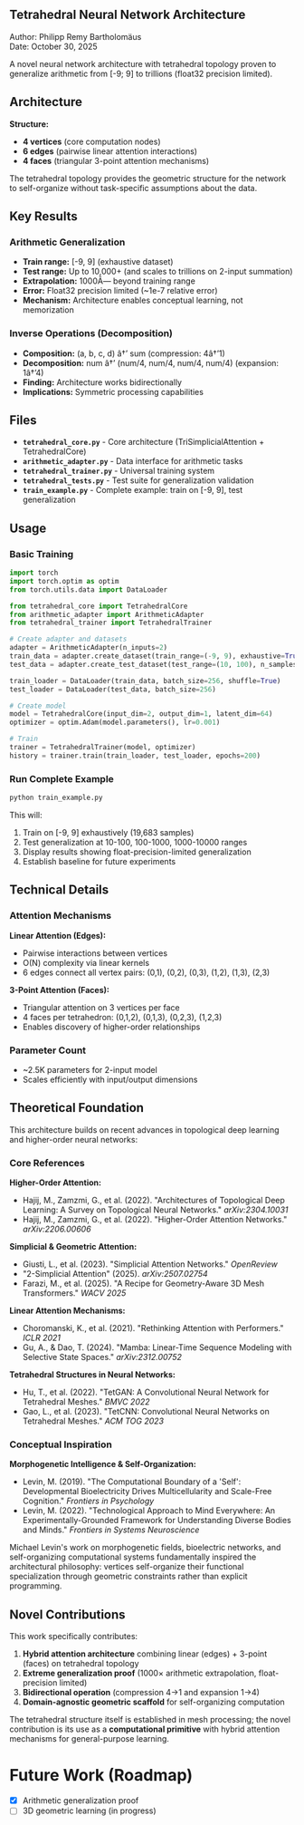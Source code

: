 ## Tetrahedral Neural Network Architecture

Author: Philipp Remy Bartholomäus  
Date: October 30, 2025

A novel neural network architecture with tetrahedral topology proven to generalize arithmetic from [-9; 9] to trillions (float32 precision limited).

## Architecture

**Structure:**
- **4 vertices** (core computation nodes)
- **6 edges** (pairwise linear attention interactions)  
- **4 faces** (triangular 3-point attention mechanisms)

The tetrahedral topology provides the geometric structure for the network to self-organize without task-specific assumptions about the data.

## Key Results

### Arithmetic Generalization
- **Train range:** [-9, 9] (exhaustive dataset)
- **Test range:** Up to 10,000+ (and scales to trillions on 2-input summation)
- **Extrapolation:** 1000Ã— beyond training range
- **Error:** Float32 precision limited (~1e-7 relative error)
- **Mechanism:** Architecture enables conceptual learning, not memorization

### Inverse Operations (Decomposition)
- **Composition:** (a, b, c, d) â†’ sum (compression: 4â†’1)
- **Decomposition:** num â†’ (num/4, num/4, num/4, num/4) (expansion: 1â†’4)
- **Finding:** Architecture works bidirectionally
- **Implications:** Symmetric processing capabilities

## Files

- **`tetrahedral_core.py`** - Core architecture (TriSimplicialAttention + TetrahedralCore)
- **`arithmetic_adapter.py`** - Data interface for arithmetic tasks  
- **`tetrahedral_trainer.py`** - Universal training system
- **`tetrahedral_tests.py`** - Test suite for generalization validation
- **`train_example.py`** - Complete example: train on [-9, 9], test generalization

## Usage

### Basic Training

```python
import torch
import torch.optim as optim
from torch.utils.data import DataLoader

from tetrahedral_core import TetrahedralCore
from arithmetic_adapter import ArithmeticAdapter
from tetrahedral_trainer import TetrahedralTrainer

# Create adapter and datasets
adapter = ArithmeticAdapter(n_inputs=2)
train_data = adapter.create_dataset(train_range=(-9, 9), exhaustive=True)
test_data = adapter.create_test_dataset(test_range=(10, 100), n_samples=1000)

train_loader = DataLoader(train_data, batch_size=256, shuffle=True)
test_loader = DataLoader(test_data, batch_size=256)

# Create model
model = TetrahedralCore(input_dim=2, output_dim=1, latent_dim=64)
optimizer = optim.Adam(model.parameters(), lr=0.001)

# Train
trainer = TetrahedralTrainer(model, optimizer)
history = trainer.train(train_loader, test_loader, epochs=200)
```

### Run Complete Example

```bash
python train_example.py
```

This will:
1. Train on [-9, 9] exhaustively (19,683 samples)
2. Test generalization at 10-100, 100-1000, 1000-10000 ranges
3. Display results showing float-precision-limited generalization
4. Establish baseline for future experiments

## Technical Details

### Attention Mechanisms

**Linear Attention (Edges):**
- Pairwise interactions between vertices
- O(N) complexity via linear kernels
- 6 edges connect all vertex pairs: (0,1), (0,2), (0,3), (1,2), (1,3), (2,3)

**3-Point Attention (Faces):**
- Triangular attention on 3 vertices per face
- 4 faces per tetrahedron: (0,1,2), (0,1,3), (0,2,3), (1,2,3)
- Enables discovery of higher-order relationships

### Parameter Count
- ~2.5K parameters for 2-input model
- Scales efficiently with input/output dimensions

## Theoretical Foundation

This architecture builds on recent advances in topological deep learning and higher-order neural networks:

### Core References

**Higher-Order Attention:**
- Hajij, M., Zamzmi, G., et al. (2022). "Architectures of Topological Deep Learning: A Survey on Topological Neural Networks." *arXiv:2304.10031*
- Hajij, M., Zamzmi, G., et al. (2022). "Higher-Order Attention Networks." *arXiv:2206.00606*

**Simplicial & Geometric Attention:**
- Giusti, L., et al. (2023). "Simplicial Attention Networks." *OpenReview*
- "2-Simplicial Attention" (2025). *arXiv:2507.02754*
- Farazi, M., et al. (2025). "A Recipe for Geometry-Aware 3D Mesh Transformers." *WACV 2025*

**Linear Attention Mechanisms:**
- Choromanski, K., et al. (2021). "Rethinking Attention with Performers." *ICLR 2021*
- Gu, A., & Dao, T. (2024). "Mamba: Linear-Time Sequence Modeling with Selective State Spaces." *arXiv:2312.00752*

**Tetrahedral Structures in Neural Networks:**
- Hu, T., et al. (2022). "TetGAN: A Convolutional Neural Network for Tetrahedral Meshes." *BMVC 2022*
- Gao, L., et al. (2023). "TetCNN: Convolutional Neural Networks on Tetrahedral Meshes." *ACM TOG 2023*

### Conceptual Inspiration

**Morphogenetic Intelligence & Self-Organization:**
- Levin, M. (2019). "The Computational Boundary of a 'Self': Developmental Bioelectricity Drives Multicellularity and Scale-Free Cognition." *Frontiers in Psychology*
- Levin, M. (2022). "Technological Approach to Mind Everywhere: An Experimentally-Grounded Framework for Understanding Diverse Bodies and Minds." *Frontiers in Systems Neuroscience*

Michael Levin's work on morphogenetic fields, bioelectric networks, and self-organizing computational systems fundamentally inspired the architectural philosophy: vertices self-organize their functional specialization through geometric constraints rather than explicit programming.

## Novel Contributions

This work specifically contributes:
1. **Hybrid attention architecture** combining linear (edges) + 3-point (faces) on tetrahedral topology
2. **Extreme generalization proof** (1000× arithmetic extrapolation, float-precision limited)
3. **Bidirectional operation** (compression 4→1 and expansion 1→4)
4. **Domain-agnostic geometric scaffold** for self-organizing computation

The tetrahedral structure itself is established in mesh processing; the novel contribution is its use as a **computational primitive** with hybrid attention mechanisms for general-purpose learning.

# Future Work (Roadmap)

- [x] Arithmetic generalization proof
- [ ] 3D geometric learning (in progress)
